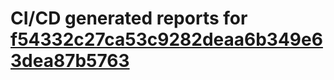 # CI/CD generated reports for [f54332c27ca53c9282deaa6b349e63dea87b5763](https://github.com/hydephp/develop/commit/f54332c27ca53c9282deaa6b349e63dea87b5763)
